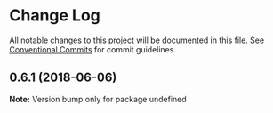 # Change Log

All notable changes to this project will be documented in this file.
See [Conventional Commits](https://conventionalcommits.org) for commit guidelines.

<a name="0.6.1"></a>
## 0.6.1 (2018-06-06)




**Note:** Version bump only for package undefined
